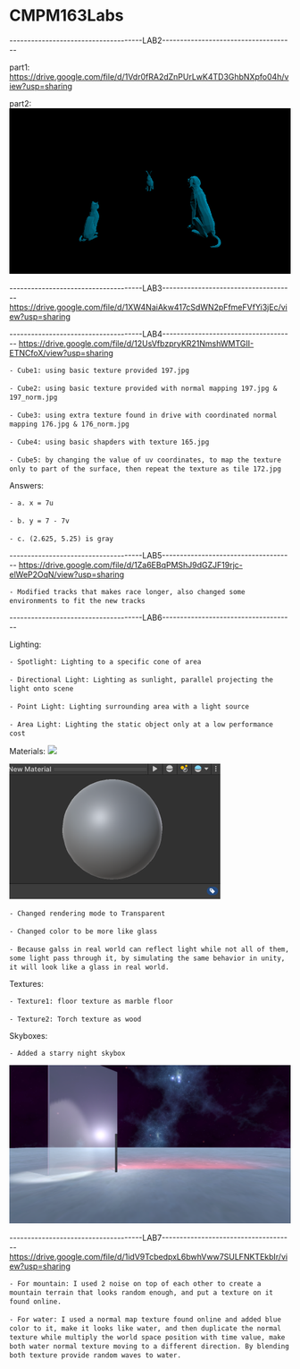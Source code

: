 # CMPM163Labs

-------------------------------------LAB2-------------------------------------

part1: https://drive.google.com/file/d/1Vdr0fRA2dZnPUrLwK4TD3GhbNXpfo04h/view?usp=sharing

part2: 
![](misc/lab2.png)

-------------------------------------LAB3-------------------------------------
https://drive.google.com/file/d/1XW4NaiAkw417cSdWN2pFfmeFVfYi3jEc/view?usp=sharing

-------------------------------------LAB4-------------------------------------
https://drive.google.com/file/d/12UsVfbzpryKR21NmshWMTGII-ETNCfoX/view?usp=sharing

    - Cube1: using basic texture provided 197.jpg

    - Cube2: using basic texture provided with normal mapping 197.jpg & 197_norm.jpg

    - Cube3: using extra texture found in drive with coordinated normal mapping 176.jpg & 176_norm.jpg

    - Cube4: using basic shapders with texture 165.jpg

    - Cube5: by changing the value of uv coordinates, to map the texture only to part of the surface, then repeat the texture as tile 172.jpg

Answers:

    - a. x = 7u

    - b. y = 7 - 7v

    - c. (2.625, 5.25) is gray

-------------------------------------LAB5-------------------------------------
https://drive.google.com/file/d/1Za6EBqPMShJ9dGZJF19rjc-elWeP2OqN/view?usp=sharing

    - Modified tracks that makes race longer, also changed some environments to fit the new tracks

-------------------------------------LAB6-------------------------------------

Lighting:

    - Spotlight: Lighting to a specific cone of area

    - Directional Light: Lighting as sunlight, parallel projecting the light onto scene

    - Point Light: Lighting surrounding area with a light source

    - Area Light: Lighting the static object only at a low performance cost

Materials:
![](misc/Glass-Wall.png)

![](misc/glass.png)

    - Changed rendering mode to Transparent

    - Changed color to be more like glass

    - Because galss in real world can reflect light while not all of them, some light pass through it, by simulating the same behavior in unity, it will look like a glass in real world.

Textures:

    - Texture1: floor texture as marble floor

    - Texture2: Torch texture as wood

Skyboxes:

    - Added a starry night skybox

![](misc/lab6.png)

-------------------------------------LAB7-------------------------------------
https://drive.google.com/file/d/1idV9TcbedpxL6bwhVww7SULFNKTEkbIr/view?usp=sharing

    - For mountain: I used 2 noise on top of each other to create a mountain terrain that looks random enough, and put a texture on it found online.

    - For water: I used a normal map texture found online and added blue color to it, make it looks like water, and then duplicate the normal texture while multiply the world space position with time value, make both water normal texture moving to a different direction. By blending both texture provide random waves to water.
